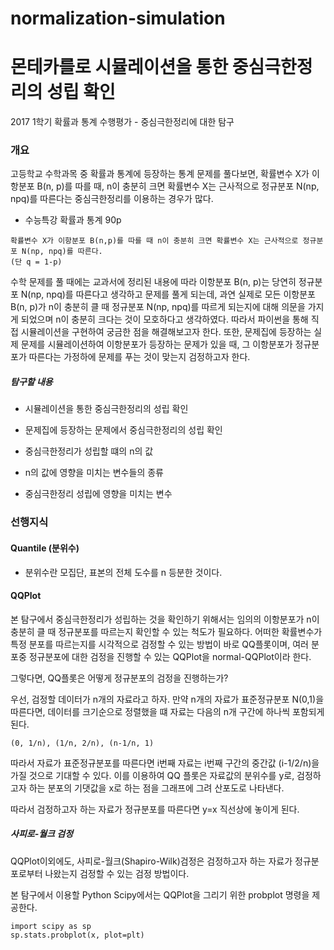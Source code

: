 # normalization-simulation
# 몬테카를로 시뮬레이션을 통한 중심극한정리의 성립 확인

2017 1학기 확률과 통계 수행평가 - 중심극한정리에 대한 탐구
 
### 개요
 고등학교 수학과목 중 확률과 통계에 등장하는 통계 문제를 풀다보면, 확률변수 X가 이항분포 B(n, p)를 따를 때, n이 충분히 크면 확률변수 X는 근사적으로 정규분포 N(np, npq)를 따른다는 중심극한정리를 이용하는 경우가 많다.   

* 수능특강 확률과 통계 90p
~~~
확률변수 X가 이항분포 B(n,p)를 따를 때 n이 충분히 크면 확률변수 X는 근사적으로 정규분포 N(np, npq)를 따른다.
(단 q = 1-p)
~~~

수학 문제를 풀 때에는 교과서에 정리된 내용에 따라 이항분포 B(n, p)는 당연히 정규분포 N(np, npq)를 따른다고 생각하고 문제를 풀게 되는데, 과연 실제로 모든 이항분포 B(n, p)가 n이 충분히 클 때 정규분포 N(np, npq)를 따르게 되는지에 대해 의문을 가지게 되었으며 n이 충분히 크다는 것이 모호하다고 생각하였다.
 따라서 파이썬을 통해 직접 시뮬레이션을 구현하여 궁금한 점을 해결해보고자 한다. 또한, 문제집에 등장하는 실제 문제를 시뮬레이션하여 이항분포가 등장하는 문제가 있을 때, 그 이항분포가 정규분포가 따른다는 가정하에 문제를 푸는 것이 맞는지 검정하고자 한다.

##### 탐구할 내용

* 시뮬레이션을 통한 중심극한정리의 성립 확인

* 문제집에 등장하는 문제에서 중심극한정리의 성립 확인

* 중심극한정리가 성립할 떄의 n의 값

* n의 값에 영향을 미치는 변수들의 종류

* 중심극한정리 성립에 영향을 미치는 변수

### 선행지식

#### Quantile (분위수) 
- 분위수란 모집단, 표본의 전체 도수를 n 등분한 것이다. 

#### QQPlot
 
 본 탐구에서 중심극한정리가 성립하는 것을 확인하기 위해서는 임의의 이항분포가 n이 충분히 클 때 정규분포를 따르는지 확인할 수 있는 척도가 필요하다. 
어떠한 확률변수가 특정 분포를 따르는지를 시각적으로 검정할 수 있는 방법이 바로 QQ플롯이며, 여러 분포중 정규분포에 대한 검정을 진행할 수 있는 QQPlot을 normal-QQPlot이라 한다.
 

그렇다면, QQ플롯은 어떻게 정규분포의 검정을 진행하는가?

우선, 검정할 데이터가 n개의 자료라고 하자. 만약 n개의 자료가 표준정규분포 N(0,1)을 따른다면, 데이터를 크기순으로 정렬했을 떄 자료는 다음의 n개 구간에 하나씩 포함되게 된다.

~~~
(0, 1/n), (1/n, 2/n), (n-1/n, 1)
~~~
 
따라서 자료가 표준정규분포를 따른다면 i번째 자료는 i번째 구간의 중간값 (i-1/2/n)을 가질 것으로 기대할 수 있다.
이를 이용하여 QQ 플롯은 자료값의 분위수를 y로, 검정하고자 하는 분포의 기댓값을 x로 하는 점을 그래프에 그려 산포도로 나타낸다.

 따라서 검정하고자 하는 자료가 정규분포를 따른다면 y=x 직선상에 놓이게 된다.


##### 사피로-월크 검정

QQPlot이외에도, 사피로-월크(Shapiro-Wilk)검정은 검정하고자 하는 자료가 정규분포로부터 나왔는지 검정할 수 있는 검정 방법이다.


본 탐구에서 이용할 Python Scipy에서는 QQPlot을 그리기 위한 probplot 명령을 제공한다.

~~~
import scipy as sp
sp.stats.probplot(x, plot=plt)
~~~


